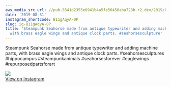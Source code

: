 ```yaml
---
aws_media_src_url: //pub-5541d2355e6941b4a5fe50450aba723b.r2.dev/2019/08/2019-08-31_16-59-36_UTC.jpg
date: '2019-08-31'
instagram_shortcode: B11gAqyA-0P
slug: ig-B11gAqyA-0P
title: 'Steampunk Seahorse made from antique typewriter and adding machine parts,
  with brass eagle wings and antique clock parts. #seahorsesculpture'
---
```


Steampunk Seahorse made from antique typewriter and adding machine parts, with brass eagle wings and antique clock parts. #seahorsesculptures #hippocampus #steampunkanimals #seahorsesforever #eaglewings #repurposedpartsforart 

![](//pub-5541d2355e6941b4a5fe50450aba723b.r2.dev/2019/08/2019-08-31_16-59-36_UTC.jpg)   
[View on Instagram](https://www.instagram.com/p/B11gAqyA-0P/)
